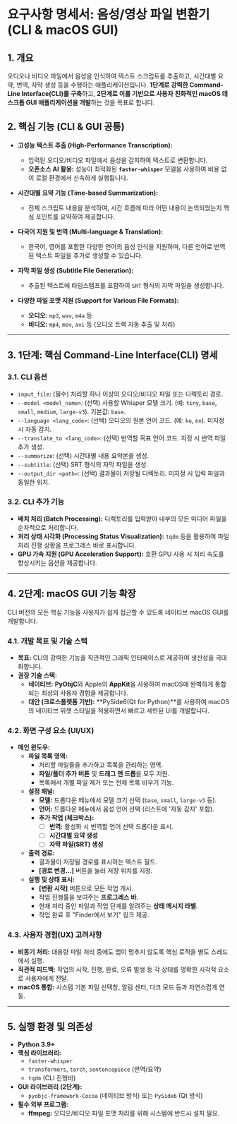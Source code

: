 # **요구사항 명세서: 음성/영상 파일 변환기 (CLI & macOS GUI)**

## 1. 개요

오디오나 비디오 파일에서 음성을 인식하여 텍스트 스크립트를 추출하고, 시간대별 요약, 번역, 자막 생성 등을 수행하는 애플리케이션입니다. **1단계로 강력한 Command-Line Interface(CLI)를 구축**하고, **2단계로 이를 기반으로 사용자 친화적인 macOS 데스크톱 GUI 애플리케이션을 개발**하는 것을 목표로 합니다.

## 2. 핵심 기능 (CLI & GUI 공통)

- **고성능 텍스트 추출 (High-Performance Transcription):**
  - 입력된 오디오/비디오 파일에서 음성을 감지하여 텍스트로 변환합니다.
  - **오픈소스 AI 활용:** 성능이 최적화된 **`faster-whisper`** 모델을 사용하여 비용 없이 로컬 환경에서 신속하게 실행됩니다.

- **시간대별 요약 기능 (Time-based Summarization):**
  - 전체 스크립트 내용을 분석하여, 시간 흐름에 따라 어떤 내용이 논의되었는지 핵심 포인트를 요약하여 제공합니다.

- **다국어 지원 및 번역 (Multi-language & Translation):**
  - 한국어, 영어를 포함한 다양한 언어의 음성 인식을 지원하며, 다른 언어로 번역된 텍스트 파일을 추가로 생성할 수 있습니다.

- **자막 파일 생성 (Subtitle File Generation):**
  - 추출된 텍스트에 타임스탬프를 포함하여 `SRT` 형식의 자막 파일을 생성합니다.

- **다양한 파일 포맷 지원 (Support for Various File Formats):**
  - **오디오:** `mp3`, `wav`, `m4a` 등
  - **비디오:** `mp4`, `mov`, `avi` 등 (오디오 트랙 자동 추출 및 처리)

---

## 3. 1단계: 핵심 Command-Line Interface(CLI) 명세

### 3.1. CLI 옵션

- `input_file`: (필수) 처리할 하나 이상의 오디오/비디오 파일 또는 디렉토리 경로.
- `--model <model_name>`: (선택) 사용할 Whisper 모델 크기. (예: `tiny`, `base`, `small`, `medium`, `large-v3`). 기본값: `base`.
- `--language <lang_code>`: (선택) 오디오의 원본 언어 코드. (예: `ko`, `en`). 미지정 시 자동 감지.
- `--translate_to <lang_code>`: (선택) 번역할 목표 언어 코드. 지정 시 번역 파일 추가 생성.
- `--summarize`: (선택) 시간대별 내용 요약본을 생성.
- `--subtitle`: (선택) SRT 형식의 자막 파일을 생성.
- `--output_dir <path>`: (선택) 결과물이 저장될 디렉토리. 미지정 시 입력 파일과 동일한 위치.

### 3.2. CLI 추가 기능
- **배치 처리 (Batch Processing):** 디렉토리를 입력받아 내부의 모든 미디어 파일을 순차적으로 처리합니다.
- **처리 상태 시각화 (Processing Status Visualization):** `tqdm` 등을 활용하여 파일 처리 진행 상황을 프로그레스 바로 표시합니다.
- **GPU 가속 지원 (GPU Acceleration Support):** 호환 GPU 사용 시 처리 속도를 향상시키는 옵션을 제공합니다.

---

## 4. 2단계: macOS GUI 기능 확장

CLI 버전의 모든 핵심 기능을 사용자가 쉽게 접근할 수 있도록 네이티브 macOS GUI를 개발합니다.

### 4.1. 개발 목표 및 기술 스택
- **목표:** CLI의 강력한 기능을 직관적인 그래픽 인터페이스로 제공하여 생산성을 극대화합니다.
- **권장 기술 스택:**
    - **네이티브:** **PyObjC**와 Apple의 **AppKit**을 사용하여 macOS에 완벽하게 통합되는 최상의 사용자 경험을 제공합니다.
    - **대안 (크로스플랫폼 기반):** **PySide6(Qt for Python)**를 사용하여 macOS의 네이티브 위젯 스타일을 적용하면서 빠르고 세련된 UI를 개발합니다.

### 4.2. 화면 구성 요소 (UI/UX)

- **메인 윈도우:**
    - **파일 목록 영역:**
        - 처리할 파일들을 추가하고 목록을 관리하는 영역.
        - **파일/폴더 추가 버튼** 및 **드래그 앤 드롭**을 모두 지원.
        - 목록에서 개별 파일 제거 또는 전체 목록 비우기 기능.
    - **설정 패널:**
        - **모델:** 드롭다운 메뉴에서 모델 크기 선택 (`base`, `small`, `large-v3` 등).
        - **언어:** 드롭다운 메뉴에서 음성 언어 선택 (리스트에 '자동 감지' 포함).
        - **추가 작업 (체크박스):**
            - [ ] **번역:** 활성화 시 번역할 언어 선택 드롭다운 표시.
            - [ ] **시간대별 요약 생성**
            - [ ] **자막 파일(SRT) 생성**
    - **출력 경로:**
        - 결과물이 저장될 경로를 표시하는 텍스트 필드.
        - **[경로 변경...]** 버튼을 눌러 저장 위치를 지정.
    - **실행 및 상태 표시:**
        - **[변환 시작]** 버튼으로 모든 작업 개시.
        - 작업 진행률을 보여주는 **프로그레스 바**.
        - 현재 처리 중인 파일과 작업 단계를 알려주는 **상태 메시지 라벨**.
        - 작업 완료 후 "Finder에서 보기" 링크 제공.

### 4.3. 사용자 경험(UX) 고려사항
- **비동기 처리:** 대용량 파일 처리 중에도 앱이 멈추지 않도록 핵심 로직을 별도 스레드에서 실행.
- **직관적 피드백:** 작업의 시작, 진행, 완료, 오류 발생 등 각 상태를 명확한 시각적 요소로 사용자에게 전달.
- **macOS 통합:** 시스템 기본 파일 선택창, 알림 센터, 다크 모드 등과 자연스럽게 연동.

---

## 5. 실행 환경 및 의존성

- **Python 3.9+**
- **핵심 라이브러리:**
    - `faster-whisper`
    - `transformers`, `torch`, `sentencepiece` (번역/요약)
    - `tqdm` (CLI 진행바)
- **GUI 라이브러리 (2단계):**
    - `pyobjc-framework-Cocoa` (네이티브 방식) 또는 `PySide6` (Qt 방식)
- **필수 외부 프로그램:**
    - **ffmpeg:** 오디오/비디오 파일 포맷 처리를 위해 시스템에 반드시 설치 필요.